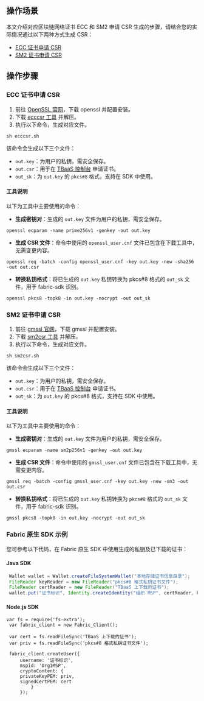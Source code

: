 ## 操作场景
本文介绍对应区块链网络证书 ECC 和 SM2 申请 CSR 生成的步骤，请结合您的实际情况通过以下两种方式生成 CSR：
- [ECC 证书申请 CSR](#ecc)
- [SM2 证书申请 CSR](#sm2)

## 操作步骤

<span id="ecc"></span>
### ECC 证书申请 CSR 
1. 前往 [OpenSSL 官网](https://www.openssl.org/source/)，下载 openssl 并配置安装。
2. 下载 [ecccsr 工具]() 并解压。
3. 执行以下命令，生成对应文件。
```
sh ecccsr.sh
```
 该命令会生成以下三个文件：
 - `out.key`：为用户的私钥，需安全保存。
 - `out.csr`：用于在 [TBaaS 控制台](https://console.cloud.tencent.com/tbaas/overview) 申请证书。
 - `out_sk`：为 `out.key` 的 `pkcs#8` 格式，支持在 SDK 中使用。

#### 工具说明
以下为工具中主要使用的命令：
- **生成密钥对**：生成的 `out.key` 文件为用户的私钥，需安全保存。
```
openssl ecparam -name prime256v1 -genkey -out out.key
```
- **生成 CSR 文件**：命令中使用的 `openssl_user.cnf` 文件已包含在下载工具中，无需变更内容。
```
openssl req -batch -config openssl_user.cnf -key out.key -new -sha256 -out out.csr
```
- **转换私钥格式**：将已生成的 `out.key` 私钥转换为 pkcs#8 格式的 `out_sk` 文件，用于 fabric-sdk 识别。
```
openssl pkcs8 -topk8 -in out.key -nocrypt -out out_sk
```

<span id="sm2"></span>
### SM2 证书申请 CSR
1. 前往 [gmssl 官网](http://gmssl.org/docs/quickstart.html)，下载 gmssl 并配置安装。 
2. 下载 [sm2csr 工具]() 并解压。
3. 执行以下命令，生成对应文件。
```
sh sm2csr.sh
```
该命令会生成以下三个文件：
 - `out.key`：为用户的私钥，需安全保存。
 - `out.csr`：用于在 [TBaaS 控制台](https://console.cloud.tencent.com/tbaas/overview) 申请证书。
 - `out_sk`：为 `out.key` 的 pkcs#8 格式，支持在 SDK 中使用。

#### 工具说明
以下为工具中主要使用的命令：
- **生成密钥对**：生成的 `out.key` 文件为用户的私钥，需安全保存。
```
gmssl ecparam -name sm2p256v1 -genkey -out out.key
```
- **生成 CSR 文件**：命令中使用的 `gmssl_user.cnf` 文件已包含在下载工具中，无需变更内容。
```
gmssl req -batch -config gmssl_user.cnf -key out.key -new -sm3 -out out.csr
```
- **转换私钥格式**：将已生成的 `out.key` 私钥转换为 `pkcs#8` 格式的 `out_sk` 文件，用于 fabric-sdk 识别。
```
gmssl pkcs8 -topk8 -in out.key -nocrypt -out out_sk
```

### Fabric 原生 SDK 示例
您可参考以下代码，在 Fabric 原生 SDK 中使用生成的私钥及已下载的证书：
#### Java SDK
```java
 Wallet wallet = Wallet.createFileSystemWallet("本地存储证书信息目录"); 
 FileReader keyReader = new FileReader("pkcs#8 格式私钥证书文件");
 FileReader certReader = new FileReader("TBaaS 上下载的证书");
 wallet.put("证书标识", Identity.createIdentity("组织 MSP", certReader, keyReader));
```

#### Node.js SDK
```
var fs = require('fs-extra');
 var fabric_client = new Fabric_Client();

 var cert = fs.readFileSync('TBaaS 上下载的证书');
 var priv = fs.readFileSync('pkcs#8 格式私钥证书文件');

 fabric_client.createUser({
     username: '证书标识',
     mspid: 'Org1MSP',
     cryptoContent: {
     privateKeyPEM: priv,
     signedCertPEM: cert
         }
     });
```
